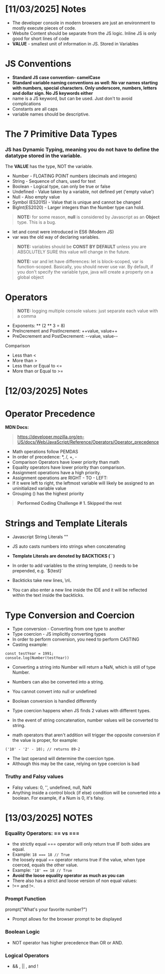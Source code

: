 
# [11/03/2025] Notes

- The developer console in modern browsers are just an environment to mostly execute pieces of code.
- Website Content should be separate from the JS logic. Inline JS is only good for short lines of code
- **VALUE** - smallest unit of information in JS. Stored in Variables

# JS Conventions

- **Standard JS case convention- camelCase**
- **Standard variable naming conventions as well: No var names starting with numbers, special characters. Only underscore, numbers, letters and dollar sign. No JS keywords either**
- name is a JS keyword, but can be used. Just don't to avoid complications
- Constants are all caps
- variable names should be descriptive.

# The 7 Primitive Data Types

### JS has Dynamic Typing, meaning you do not have to define the datatype stored in the variable.

The **VALUE** has the type, NOT the variable.

- Number - FLOATING POINT numbers (decimals and integers)
- String - Sequence of chars, used for text
- Boolean - Logical type, can only be true or false 
- Undefined - Value taken by a variable, not defined yet ('empty value')
- Null - Also empty value
- Symbol (ES2015) - Value that is unique and cannot be changed
- BigInt(ES2020) - Larger integers than the Number type can hold.

> **NOTE:** for some reason, **null** is considered by Javascript as an **Object** type. This is a bug.

- let and const were introduced in ES6 (Modern JS)
- var was the old way of declaring variables.

>**NOTE:** variables should be **CONST BY DEFAULT** unless you are ABSOLUTELY SURE this value will change in the future.

> **NOTE:** var and let have differences: let is block-scoped, var is function-scoped. Basically, you should never use var. By default, if you don't specify the variable type, java will create a property on a global object

# Operators

> **NOTE:** logging multiple console values: just separate each value with a comma

- Exponents:  \** (2 ** 3 = 8)
- PreIncrement and PostIncrement: ++value, value++
- PreDecrement and PostDecrement: --value, value--

Comparison

- Less than <
- More than >
- Less than or Equal to <=
- More than or Equal to >=

# [12/03/2025] Notes

# Operator Precedence

**MDN Docs:**

>https://developer.mozilla.org/en-US/docs/Web/JavaScript/Reference/Operators/Operator_precedence

- Math operations follow PEMDAS 
- In order of precedence: \*, /, +, -
- Comparison Operators have lower priority than math
- Equality operators have lower priority than comparison.
- Assignment operations have a high priority.
- Assignment operations are RIGHT - TO - LEFT:
- If it were left to right, the leftmost variable will likely be assigned to an uninitialized variable value
- Grouping () has the highest priority

> **Performed Coding Challenge # 1. Skipped the rest**

# Strings and Template Literals

- Javascript String Literals "" 
- JS auto casts numbers into strings when concatenating

- **Template Literals are denoted by BACKTICKS (\`\`)** 
- In order to add variables to the string template, {} needs to be prepended, e.g. \`${test}\`
- Backticks take new lines, \n\\.
- You can also enter a new line inside the IDE and it will be reflected within the text inside the backticks.

# Type Conversion and Coercion

- Type conversion - Converting from one type to another
- Type coercion - JS implicitly converting types 
- In order to perform conversion, you need to perform CASTING 
- Casting example:
```
const testYear = 1991;
console.log(Number(testYear))
```
- Converting a string into Number will return a NaN, which is still of type Number.
- Numbers can also be converted into a string.
- You cannot convert into null or undefined
- Boolean conversion is handled differently


- Type coercion happens when JS finds 2 values with different types.
- In the event of string concatenation, number values will be converted to string.
- math operators that aren't addition will trigger the opposite conversion if the value is proper, for example:
```
('10' - '2' - 10); // returns 89-2
```

- The last operand will determine the coercion type.
- Although this may be the case, relying on type coercion is bad

### Truthy and Falsy values 

- Falsy values: 0, '', undefined, null, NaN
- Anything inside a control block (if else) condition will be converted into a boolean. For example, if a Num is 0, it's falsy. 

# [13/03/2025] NOTES

### Equality Operators: == vs ===

- the strictly equal === operator will only return true IF both sides are equal.
- Example: `18 === 18 // True`
- the loosely equal == operator returns true if the value, when type coerced, equals the other value.
- Example: `'18' == 18 // True`
- **Avoid the loose equality operator as much as you can**
- There also has a strict and loose version of non equal values:
- !== and !=.
### Prompt Function

prompt("What's your favorite number?")
- Prompt allows for the browser prompt to be displayed

### Boolean Logic

- NOT operator has higher precedence than OR or AND.
### Logical Operators

- && , || , and !